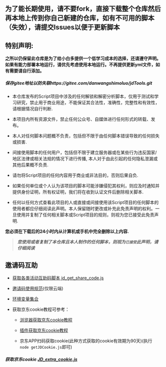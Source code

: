 ## 为了能长期使用，请不要fork，直接下载整个仓库然后再本地上传到你自己新建的仓库，如有不可用的脚本（失效），请提交Issues以便于更新脚本

## 特别声明: 

**之所以仍保留此仓库是为了给小白多提供一个低学习成本的选择，还请遵守声明。如果有能力部署本地运行，请优先考虑使用本地运行。不再提供更新yml文件，如有需要请自行添加。**

##### 保存gitee地址以防失联https://gitee.com/danwangshimoluo/jdTools.git

* 本仓库发布的Script项目中涉及的任何解锁和解密分析脚本，仅用于测试和学习研究，禁止用于商业用途，不能保证其合法性，准确性，完整性和有效性，请根据情况自行判断.

* 本项目内所有资源文件，禁止任何公众号、自媒体进行任何形式的转载、发布。

* 本人对任何脚本问题概不负责，包括但不限于由任何脚本错误导致的任何损失或损害.

* 间接使用脚本的任何用户，包括但不限于建立服务器或在某些行为违反国家/地区法律或相关法规的情况下进行传播, 本人对于由此引起的任何隐私泄漏或其他后果概不负责.

* 请勿将Script项目的任何内容用于商业或非法目的，否则后果自负.

* 如果任何单位或个人认为该项目的脚本可能涉嫌侵犯其权利，则应及时通知并提供身份证明，所有权证明，我们将在收到认证文件后删除相关脚本.

* 任何以任何方式查看此项目的人或直接或间接使用该Script项目的任何脚本的使用者都应仔细阅读此声明。本人保留随时更改或补充此免责声明的权利。一旦使用并复制了任何相关脚本或Script项目的规则，则视为您已接受此免责声明.

 **您必须在下载后的24小时内从计算机或手机中完全删除以上内容.**  </br>
> ***您使用或者复制了本仓库且本人制作的任何脚本，则视为`已接受`此声明，请仔细阅读*** 

## 邀请码互助

- [获取各类活动互助码脚本 jd_get_share_code.js](./jd_get_share_code.js)

- [邀请码使用规范](githubAction.md#互助码类环境变量)(仅限云端)

- [环境变量集合](./githubAction.md)

- 获取京东cookie教程可参考：
  
  + [浏览器获取京东cookie教程](./backUp/GetJdCookie.md)
    
  + [插件获取京东cookie教程](./backUp/GetJdCookie2.md)
    
  + 京东APP扫码获取cookie(此种方式获取的cookie有效期为90天)(执行`node getJDCookie.js`即可)

##### 获取京东cookie [JD_extra_cookie.js](./JD_extra_cookie.js)

